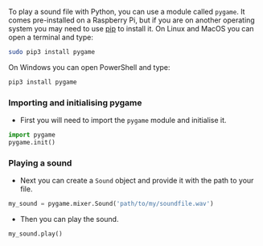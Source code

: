 
To play a sound file with Python, you can use a module called `pygame`. It comes pre-installed on a Raspberry Pi, but if you are on another operating system you may need to use [pip](https://pip.pypa.io/en/stable/installing/) to install it.
On Linux and MacOS you can open a terminal and type:

```bash
sudo pip3 install pygame
```

On Windows you can open PowerShell and type:

```bash
pip3 install pygame
```

### Importing and initialising pygame

- First you will need to import the `pygame` module and initialise it.

 ```python
 import pygame
 pygame.init()
 ```

### Playing a sound

- Next you can create a `Sound` object and provide it with the path to your file.

 ```python
 my_sound = pygame.mixer.Sound('path/to/my/soundfile.wav')
 ```
   
- Then you can play the sound.

 ```python
 my_sound.play()
 ```
